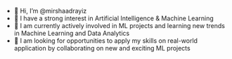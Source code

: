 - 👋 Hi, I’m @mirshaadrayiz
- 👀 I have a strong interest in Artificial Intelligence & Machine Learning
- 🌱 I am currently actively involved in ML projects and learning new trends in Machine Learning and Data Analytics
- 💞️ I am looking for opportunities to apply my skills on real-world application by collaborating on new and exciting ML projects

<!---
mirshaadrayiz/mirshaadrayiz is a ✨ special ✨ repository because its `README.md` (this file) appears on your GitHub profile.
You can click the Preview link to take a look at your changes.
--->
